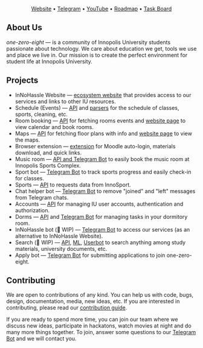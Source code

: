 <p align="center">
  <a href="https://innohassle.ru">Website</a> •
  <a href="https://t.me/one_zero_eight">Telegram</a> •
  <a href="https://www.youtube.com/@one-zero-eight">YouTube</a> •
  <a href="https://github.com/orgs/one-zero-eight/projects/11/views/1">Roadmap</a> •
  <a href="https://github.com/orgs/one-zero-eight/projects/4/views/1">Task Board</a>
</p>

## About Us

_one-zero-eight_ — is a community of Innopolis University students passionate about technology. We care about education we get, tools we use and place we live in.
Our mission is to create the perfect environment for student life at Innopolis University.

## Projects

- InNoHassle Website — [ecosystem website](https://github.com/one-zero-eight/website) that provides access to our services and links to other IU resources.
- Schedule (Events) — [API](https://github.com/one-zero-eight/events) and [parsers](https://github.com/one-zero-eight/parsers) for the schedule of classes, sports, cleaning, etc.
- Room booking — [API](https://github.com/one-zero-eight/room-booking) for fetching rooms events and [website page](https://github.com/one-zero-eight/website) to view calendar and book rooms.
- Maps — [API](https://github.com/one-zero-eight/maps) for fetching floor plans with info and [website page](https://github.com/one-zero-eight/website) to view the maps.
- Browser extension — [extension](https://github.com/one-zero-eight/browser-extension) for Moodle auto-login, materials download, and quick links.
- Music room — [API and Telegram Bot](https://github.com/one-zero-eight/music-room) to easily book the music room at Innopolis Sports Complex.
- Sport bot — [Telegram Bot](https://github.com/one-zero-eight/sport-bot) to track sports progress and easily check-in for classes.
- Sports — [API](https://github.com/one-zero-eight/sports) to requests data from InnoSport.
- Chat helper bot — [Telegram Bot](https://github.com/one-zero-eight/chat-helper) to remove "joined" and "left" messages from Telegram chats.
- Accounts — [API](https://github.com/one-zero-eight/accounts) for managing IU user accounts, authentication and authorization.
- Dorms — [API](https://github.com/one-zero-eight/rooms) and [Telegram Bot](https://github.com/one-zero-eight/rooms-bot) for managing tasks in your dormitory room.
- InNoHassle bot (🚧 WIP) — [Telegram Bot](https://github.com/one-zero-eight/innohassle-bot) to access our services (as an alternative to InNoHassle Website).
- Search (🚧 WIP) — [API](https://github.com/one-zero-eight/search), [ML](https://github.com/one-zero-eight/search-experiments), [Userbot](https://github.com/one-zero-eight/telegram-userbot-parser) to search anything among study materials, university documents, etc.
- Apply bot — [Telegram Bot](https://github.com/one-zero-eight/apply-bot) for submitting applications to join one-zero-eight.

## Contributing

We are open to contributions of any kind.
You can help us with code, bugs, design, documentation, media, new ideas, etc.
If you are interested in contributing, please read our [contribution guide](https://github.com/one-zero-eight/.github/blob/main/CONTRIBUTING.md).

If you are ready to spend more time, you can join our team where we discuss new ideas, participate in hackatons, watch movies at night and do many more things together.
To join, answer some questions to our [Telegram Bot](https://t.me/one_zero_eight_bot) and we will contact you.
